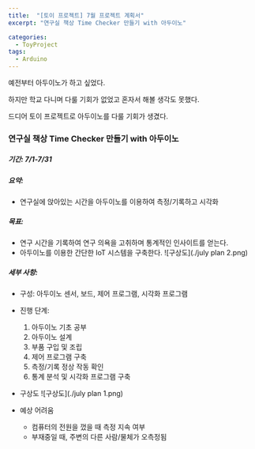 ```yaml
---
title:  "[토이 프로젝트] 7월 프로젝트 계획서"
excerpt: "연구실 책상 Time Checker 만들기 with 아두이노"

categories:
  - ToyProject
tags:
  - Arduino
---
```


예전부터 아두이노가 하고 싶었다.  

하지만 학교 다니며 다룰 기회가 없었고 혼자서 해볼 생각도 못했다.  

드디어 토이 프로젝트로 아두이노를 다룰 기회가 생겼다.  

### 연구실 책상 Time Checker 만들기 with 아두이노  
##### 기간: 7/1-7/31
##### 요약: 
* 연구실에 앉아있는 시간을 아두이노를 이용하여 측정/기록하고 시각화  


##### 목표: 
 * 연구 시간을 기록하여 연구 의욕을 고취하며 통계적인 인사이트를 얻는다.
 * 아두이노를 이용한 간단한 IoT 시스템을 구축한다.
![구상도](./july plan 2.png)  

##### 세부 사항:
 * 구성: 아두이노 센서, 보드, 제어 프로그램, 시각화 프로그램  
 * 진행 단계:
   1. 아두이노 기초 공부
   2. 아두이노 설계
   3. 부품 구입 및 조립
   4. 제어 프로그램 구축
   5. 측정/기록 정상 작동 확인
   6. 통계 분석 및 시각화 프로그램 구축  
   
* 구상도
   ![구상도](./july plan 1.png)
* 예상 어려움  
  * 컴퓨터의 전원을 껐을 때 측정 지속 여부
  * 부재중일 때, 주변의 다른 사람/물체가 오측정됨


